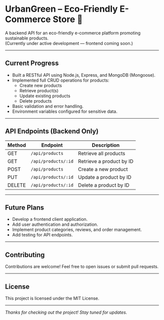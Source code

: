 # UrbanGreen – Eco-Friendly E-Commerce Store 🌿

A backend API for an eco-friendly e-commerce platform promoting sustainable products.  
(Currently under active development — frontend coming soon.)

---

## Current Progress

- Built a RESTful API using Node.js, Express, and MongoDB (Mongoose).
- Implemented full CRUD operations for products:
  - Create new products
  - Retrieve product(s)
  - Update existing products
  - Delete products
- Basic validation and error handling.
- Environment variables configured for sensitive data.

---

## API Endpoints (Backend Only)

| Method | Endpoint           | Description                |
| ------ | ------------------ | --------------------------|
| GET    | `/api/products`    | Retrieve all products      |
| GET    | `/api/products/:id`| Retrieve a product by ID   |
| POST   | `/api/products`    | Create a new product       |
| PUT    | `/api/products/:id`| Update a product by ID     |
| DELETE | `/api/products/:id`| Delete a product by ID     |

---

## Future Plans

- Develop a frontend client application.
- Add user authentication and authorization.
- Implement product categories, reviews, and order management.
- Add testing for API endpoints.

---

## Contributing

Contributions are welcome! Feel free to open issues or submit pull requests.

---

## License

This project is licensed under the MIT License.

---

*Thanks for checking out the project! Stay tuned for updates.*
